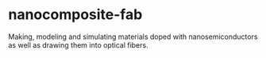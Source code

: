 # nanocomposite-fab #
Making, modeling and simulating materials doped with nanosemiconductors as well as drawing them into optical fibers.
